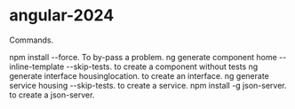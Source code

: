 # angular-2024

Commands.

npm install --force. To by-pass a problem.
ng generate component home --inline-template --skip-tests. to create a component without tests
ng generate interface housinglocation. to create an interface.
ng generate service housing --skip-tests. to create a service.
npm install -g json-server. to create a json-server.

